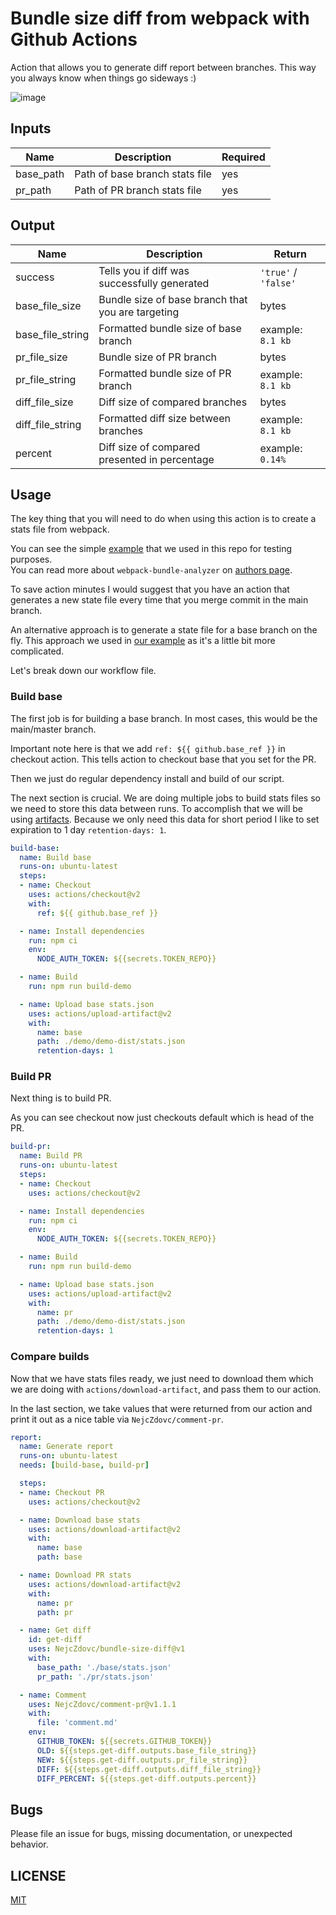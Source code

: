 # Bundle size diff from webpack with Github Actions

Action that allows you to generate diff report between branches. This way you always know when things go sideways :)

![image](https://user-images.githubusercontent.com/9574457/101460311-b820ab80-3939-11eb-887f-77e4448da681.png)

## Inputs

| Name | Description | Required |
| ---- | ----------- | -------- |
| base_path | Path of base branch stats file  | yes |
| pr_path | Path of PR branch stats file | yes |

## Output

| Name | Description | Return |
| ---- | ----------- | ------------ |
| success | Tells you if diff was successfully generated  | `'true'` / `'false'` |
| base_file_size | Bundle size of base branch that you are targeting | bytes |
| base_file_string | Formatted bundle size of base branch | example: `8.1 kb` |
| pr_file_size | Bundle size of PR branch | bytes |
| pr_file_string | Formatted bundle size of PR branch | example:  `8.1 kb` |
| diff_file_size | Diff size of compared branches | bytes |
| diff_file_string | Formatted diff size between branches | example: `8.1 kb` |
| percent | Diff size of compared presented in percentage | example: `0.14%` |

## Usage
The key thing that you will need to do when using this action is to create a stats file from webpack.

You can see the simple [example](webpack_example) that we used in this repo for testing purposes.<br>
You can read more about `webpack-bundle-analyzer` on [authors page](author_page).

To save action minutes I would suggest that you have an action that generates a new state file every time that you merge commit
in the main branch.

An alternative approach is to generate a state file for a base branch on the fly. This approach we used in [our example](workflow) as it's a little bit more complicated.

Let's break down our workflow file.

### Build base
The first job is for building a base branch. In most cases, this would be the main/master branch.

Important note here is that we add `ref: ${{ github.base_ref }}` in checkout action. 
This tells action to checkout base that you set for the PR.

Then we just do regular dependency install and build of our script.

The next section is crucial. We are doing multiple jobs to build stats files so we need to store this data between runs.
To accomplish that we will be using [artifacts](artifacts). Because we only need this data for short period I like to set expiration to 1 day `retention-days: 1`.

```yaml
build-base:
  name: Build base
  runs-on: ubuntu-latest
  steps:
  - name: Checkout
    uses: actions/checkout@v2
    with:
      ref: ${{ github.base_ref }}

  - name: Install dependencies
    run: npm ci
    env:
      NODE_AUTH_TOKEN: ${{secrets.TOKEN_REPO}}

  - name: Build
    run: npm run build-demo

  - name: Upload base stats.json
    uses: actions/upload-artifact@v2
    with:
      name: base
      path: ./demo/demo-dist/stats.json
      retention-days: 1
```

### Build PR
Next thing is to build PR. 

As you can see checkout now just checkouts default which is head of the PR.

```yaml
build-pr:
  name: Build PR
  runs-on: ubuntu-latest
  steps:
  - name: Checkout
    uses: actions/checkout@v2

  - name: Install dependencies
    run: npm ci
    env:
      NODE_AUTH_TOKEN: ${{secrets.TOKEN_REPO}}

  - name: Build
    run: npm run build-demo

  - name: Upload base stats.json
    uses: actions/upload-artifact@v2
    with:
      name: pr
      path: ./demo/demo-dist/stats.json
      retention-days: 1
```

### Compare builds
Now that we have stats files ready, we just need to download them which we are doing with `actions/download-artifact`, and pass them to our action.

In the last section, we take values that were returned from our action and print it out as a nice table via `NejcZdovc/comment-pr`.

```yaml
report:
  name: Generate report
  runs-on: ubuntu-latest
  needs: [build-base, build-pr]

  steps:
  - name: Checkout PR
    uses: actions/checkout@v2

  - name: Download base stats
    uses: actions/download-artifact@v2
    with:
      name: base
      path: base

  - name: Download PR stats
    uses: actions/download-artifact@v2
    with:
      name: pr
      path: pr

  - name: Get diff
    id: get-diff
    uses: NejcZdovc/bundle-size-diff@v1
    with:
      base_path: './base/stats.json'
      pr_path: './pr/stats.json'

  - name: Comment
    uses: NejcZdovc/comment-pr@v1.1.1
    with:
      file: 'comment.md'
    env:
      GITHUB_TOKEN: ${{secrets.GITHUB_TOKEN}}
      OLD: ${{steps.get-diff.outputs.base_file_string}}
      NEW: ${{steps.get-diff.outputs.pr_file_string}}
      DIFF: ${{steps.get-diff.outputs.diff_file_string}}
      DIFF_PERCENT: ${{steps.get-diff.outputs.percent}}
```

## Bugs
Please file an issue for bugs, missing documentation, or unexpected behavior.

## LICENSE

[MIT](license)

[license]: https://github.com/NejcZdovc/comment-pr/blob/master/LICENSE
[webpack_example]: https://github.com/NejcZdovc/bundle-size-diff/blob/main/demo/webpack.config.js
[author_page]: https://github.com/webpack-contrib/webpack-bundle-analyzer
[workflow]: https://github.com/NejcZdovc/bundle-size-diff/blob/main/.github/workflows/example.yml
[artifacts]: https://docs.github.com/en/free-pro-team@latest/actions/guides/storing-workflow-data-as-artifacts
